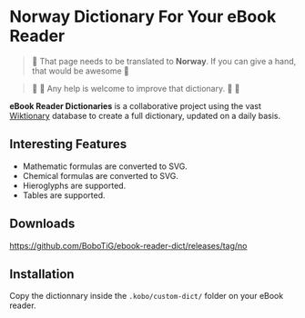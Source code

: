 # Norway Dictionary For Your eBook Reader

> 🥇 That page needs to be translated to **Norway**. If you can give a hand, that would be awesome 🥰

> :construction:
> :construction:
> Any help is welcome to improve that dictionary.
> :construction:
> :construction:

**eBook Reader Dictionaries** is a collaborative project using the vast [Wiktionary](https://no.wiktionary.org/) database to create a full dictionary, updated on a daily basis.

## Interesting Features

- Mathematic formulas are converted to SVG.
- Chemical formulas are converted to SVG.
- Hieroglyphs are supported.
- Tables are supported.

## Downloads

https://github.com/BoboTiG/ebook-reader-dict/releases/tag/no

## Installation

Copy the dictionnary inside the `.kobo/custom-dict/` folder on your eBook reader.
